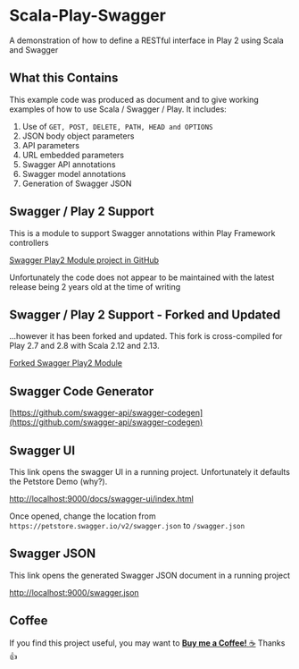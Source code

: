 # Scala-Play-Swagger

A demonstration of how to define a RESTful interface in Play 2 using Scala and Swagger

## What this Contains

This example code was produced as document and to give working examples of how to use Scala / Swagger / Play. It includes:

1. Use of `GET, POST, DELETE, PATH, HEAD and OPTIONS`
1. JSON body object parameters
1. API parameters
1. URL embedded parameters
1. Swagger API annotations
1. Swagger model annotations
1. Generation of Swagger JSON

## Swagger / Play 2 Support
This is a module to support Swagger annotations within Play Framework controllers

[Swagger Play2 Module project in GitHub](https://github.com/swagger-api/swagger-play)

Unfortunately the code does not appear to be maintained with the latest release being 2 years old at the time of writing

## Swagger / Play 2 Support - Forked and Updated</h2>
...however it has been forked and updated. This fork is cross-compiled for Play 2.7 and 2.8 with Scala 2.12 and 2.13.

[Forked Swagger Play2 Module](https://github.com/dwickern/swagger-play)

## Swagger Code Generator
[https://github.com/swagger-api/swagger-codegen](https://github.com/swagger-api/swagger-codegen)

## Swagger UI
This link opens the swagger UI in a running project. Unfortunately it defaults the Petstore Demo (why?).

[http://localhost:9000/docs/swagger-ui/index.html](http://localhost:9000/docs/swagger-ui/index.html)

Once opened, change the location from `https://petstore.swagger.io/v2/swagger.json` to `/swagger.json`

## Swagger JSON
This link opens the generated Swagger JSON document in a running project

[http://localhost:9000/swagger.json](http://localhost:9000/swagger.json)

## Coffee

If you find this project useful, you may want to [__Buy me a Coffee!__ :coffee:](https://www.buymeacoffee.com/codesqueak) Thanks :thumbsup:          